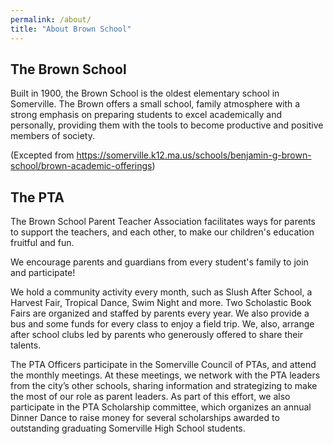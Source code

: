 ```yaml
---
permalink: /about/
title: "About Brown School"
---
```


## The Brown School

Built in 1900, the Brown School is the oldest elementary school in Somerville. The Brown offers a small school, family atmosphere with a strong emphasis on preparing students to excel academically and personally, providing them with the tools to become productive and positive members of society.

(Excepted from https://somerville.k12.ma.us/schools/benjamin-g-brown-school/brown-academic-offerings)

## The PTA

The Brown School Parent Teacher Association facilitates ways for parents to support the teachers, and each other, to make our children's education fruitful and fun.

We encourage parents and guardians from every student's family to join and participate!

We hold a community activity every month, such as Slush After School, a Harvest Fair, Tropical Dance, Swim Night and more. Two Scholastic Book Fairs are organized and staffed by parents every year. We also provide a bus and some funds for every class to enjoy a field trip. We, also, arrange after school clubs led by parents who generously offered to share their talents.

The PTA Officers participate in the Somerville Council of PTAs, and attend the monthly meetings. At these meetings, we network with the PTA leaders from the city’s other schools, sharing information and strategizing to make the most of our role as parent leaders. As part of this effort, we also participate in the PTA Scholarship committee, which organizes an annual Dinner Dance to raise money for several scholarships awarded to outstanding graduating Somerville High School students.
